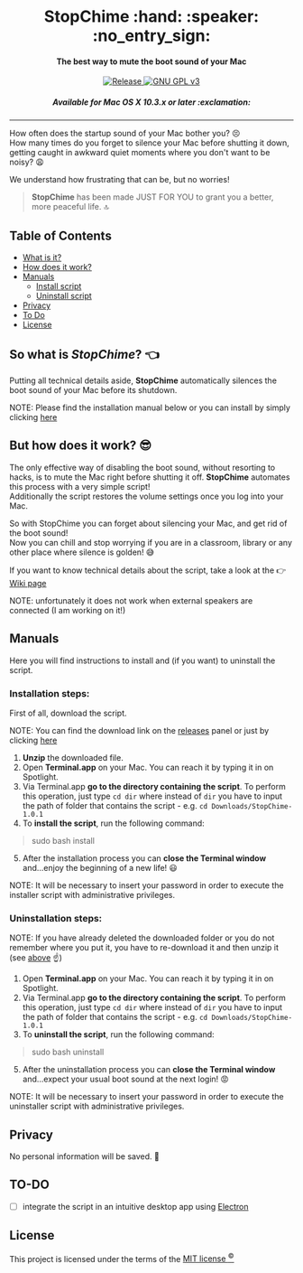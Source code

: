 <h1 align="center">
	StopChime :hand: :speaker: :no_entry_sign:
</h1>

<h4 align="center">
	The best way to mute the boot sound of your Mac
</h4>

<p align="center">
	<a href="https://github.com/m-paolino/StopChime/releases/latest" target="blank">
	<img src="https://img.shields.io/github/release/m-paolino/StopChime.svg" alt="Release">
	</a>
	<a href="https://opensource.org/licenses/MIT" target="blank">
	<img src="https://img.shields.io/github/license/m-paolino/StopChime.svg" alt="GNU GPL v3">
	</a>
</p>

<h5 align="center">
	Available for Mac OS X 10.3.x or later :exclamation:
</h5>

-----

How often does the startup sound of your Mac bother you? :persevere:
<br>
How many times do you forget to silence your Mac before shutting it down, getting caught in awkward quiet moments where you don't want to be noisy? :weary:

We understand how frustrating that can be, but no worries!

>**StopChime** has been made JUST FOR YOU to grant you a better, more peaceful life. :top:

## Table of Contents

- [What is it?](#intro)
- [How does it work?](#how)
- [Manuals](#manuals)
	- [Install script](#installation-steps)
	- [Uninstall script](#uninstallation-steps)
- [Privacy](#privacy)
- [To Do](#to-do)
- [License](#license)

<a name="intro"></a>
## So what is *StopChime*? :point_left:

Putting all technical details aside, **StopChime** automatically silences the boot sound of your  Mac before its shutdown.

NOTE: Please find the installation manual below or you can install by simply clicking [here](#installation-steps)

<a name="how"></a>
## But how does it work? :sunglasses:

The only effective way of disabling the boot sound, without resorting to hacks, is to mute the Mac right before shutting it off. **StopChime** automates this process with a very simple script!
<br>
Additionally the script restores the volume settings once you log into your Mac.

So with StopChime you can forget about silencing your Mac, and get rid of the boot sound!
<br>
Now you can chill and stop worrying if you are in a classroom, library or any other place where silence is golden! :sweat_smile:

If you want to know technical details about the script, take a look at the :point_right: [Wiki page](https://github.com/m-paolino/StopChime/wiki)

NOTE: unfortunately it does not work when external speakers are connected (I am working on it!)

## Manuals

Here you will find instructions to install and (if you want) to uninstall the script.

### Installation steps:

First of all, download the script.

<a name="above"></a>
NOTE: You can find the download link on the [releases](https://github.com/m-paolino/StopChime/releases) panel or just by clicking [here](https://github.com/m-paolino/StopChime/releases/download/v1.0.1/StopChime-1.0.1.zip)

1. **Unzip** the downloaded file.
2. Open **Terminal.app** on your Mac. You can reach it by typing it in on Spotlight.
3. Via Terminal.app **go to the directory containing the script**. To perform this operation, just type `cd dir` where instead of `dir` you have to input the path of folder that contains the script - e.g. `cd Downloads/StopChime-1.0.1`
4. To **install the script**, run the following command:
>sudo bash install
5. After the installation process you can **close the Terminal window** and...enjoy the beginning of a new life! :smiley:

NOTE: It will be necessary to insert your password in order to execute the installer script with administrative privileges.

### Uninstallation steps:

NOTE: If you have already deleted the downloaded folder or you do not remember where you put it, you have to re-download it and then unzip it (see [above](#above) :point_up:)

1. Open **Terminal.app** on your Mac. You can reach it by typing it in on Spotlight.
2. Via Terminal.app **go to the directory containing the script**. To perform this operation, just type `cd dir` where instead of `dir` you have to input the path of folder that contains the script - e.g. `cd Downloads/StopChime-1.0.1`
3. To **uninstall the script**, run the following command:
>sudo bash uninstall
5. After the uninstallation process you can **close the Terminal window** and...expect your usual boot sound at the next login! :rage:

NOTE: It will be necessary to insert your password in order to execute the uninstaller script with administrative privileges.

## Privacy

No personal information will be saved. :see_no_evil:

## TO-DO

- [ ] integrate the script in an intuitive desktop app using [Electron](https://electron.atom.io)

## License

This project is licensed under the terms of the [MIT license <sup>&copy;</sup>](LICENSE)

